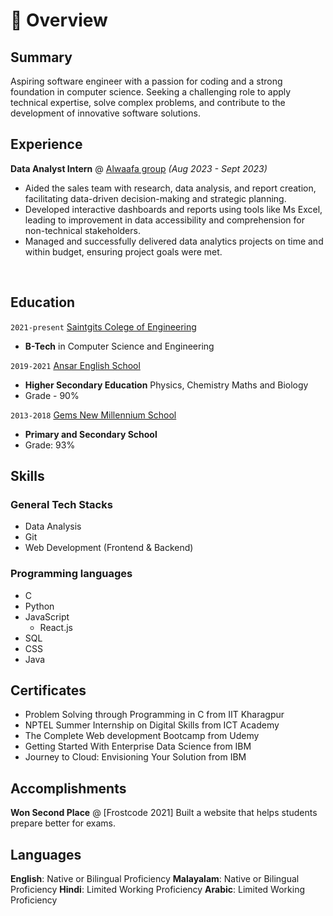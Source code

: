 # 📖 Overview

## Summary

Aspiring software engineer with a passion for coding and a strong foundation in computer science.
Seeking a challenging role to apply technical expertise, solve complex problems, and contribute to the
development of innovative software solutions.


## Experience


**Data Analyst Intern** @ [Alwaafa group](https://www.alwafaagroup.com/) _(Aug 2023 - Sept 2023)_

- Aided the sales team with research, data analysis, and report creation, facilitating data-driven decision-making and strategic planning.
- Developed interactive dashboards and reports using tools like Ms Excel, leading to improvement in data accessibility and comprehension for non-technical stakeholders.
- Managed and successfully delivered data analytics projects on time and within budget, ensuring project goals were met.

&nbsp;

## Education

`2021-present` [Saintgits Colege of Engineering](https://saintgits.org/)
- **B-Tech** in Computer Science and Engineering

`2019-2021` [Ansar English School](https://ansarschool.in/)
- **Higher Secondary Education** Physics, Chemistry Maths and Biology
- Grade - 90%

`2013-2018` [Gems New Millennium School](https://www.gemsnewmillenniumschool-alkhail.com/)
- **Primary and Secondary School** 
- Grade: 93%


## Skills

### General Tech Stacks
- Data Analysis
- Git
- Web Development (Frontend & Backend)

### Programming languages
- C
- Python
- JavaScript
  - React.js
- SQL
- CSS
- Java

## Certificates
- Problem Solving through Programming in C from IIT Kharagpur 
- NPTEL Summer Internship on Digital Skills from ICT Academy 
- The Complete Web development Bootcamp from Udemy 
- Getting Started With Enterprise Data Science from IBM 
- Journey to Cloud: Envisioning Your Solution from IBM 

## Accomplishments
**Won Second Place** @ [Frostcode 2021]
Built a website that helps students prepare better for exams.

## Languages
**English**: Native or Bilingual Proficiency
**Malayalam**: Native or Bilingual Proficiency
**Hindi**: Limited Working Proficiency
**Arabic**: Limited Working Proficiency